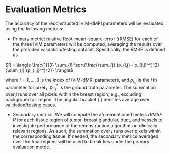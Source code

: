 # Evaluation Metrics

The accuracy of the reconstructed IVIM-dMRI parameters will be evaluated using the following metrics:
* Primary metric: relative Root-mean-square-error (rRMSE) for each of the three IVIM parameters will be computed, averaging the results over the provided validation/testing dataset. Specifically, the RMSE is defined as 


$R = \langle \frac{1}{3} \sum_{i} \sqrt{\frac{\sum_{j} (p_{i,j} - p_{i,j}^*)^2}{\sum_{j} (p_{i,j}^*)^2}} \rangle$


where $i=1,…,3$ is the index of IVIM-dMRI parameters, and $p_{i,j}$ is the $i$ th parameter for pixel $j$. $p_{i,j}^*$ is the ground truth parameter. The summation over $j$ runs over all pixels within the breast region, e.g., excluding background air region. The angular bracket $\langle \cdot \rangle$ denotes average over validation/testing cases. 

* Secondary metrics: We will compute the aforementioned metric $rRMSE$ $R$ for each tissue region of tumor, breast glandular, duct, and vessels to investigate performance of the reconstruction algorithms in clinically relevant regions. As such, the summation over $j$ runs over pixels within the corresponding tissue. 
If needed, the secondary metrics averaged over the four regions will be used to break ties under the primary evaluation metric.
